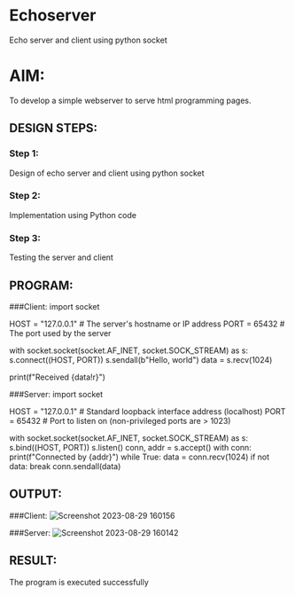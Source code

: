 # Echoserver
Echo server and client using python socket

# AIM:

To develop a simple webserver to serve html programming pages.

## DESIGN STEPS:

### Step 1:

Design of echo server and client using python socket

### Step 2:

Implementation using Python code

### Step 3:

Testing the server and client 

## PROGRAM:
###Client:
import socket


HOST = "127.0.0.1"  # The server's hostname or IP address
PORT = 65432  # The port used by the server


with socket.socket(socket.AF_INET, socket.SOCK_STREAM) as s:
    s.connect((HOST, PORT))
    s.sendall(b"Hello, world")
    data = s.recv(1024)


print(f"Received {data!r}")

###Server:
import socket


HOST = "127.0.0.1"  # Standard loopback interface address (localhost)
PORT = 65432  # Port to listen on (non-privileged ports are > 1023)


with socket.socket(socket.AF_INET, socket.SOCK_STREAM) as s:
    s.bind((HOST, PORT))
    s.listen()
    conn, addr = s.accept()
    with conn:
        print(f"Connected by {addr}")
        while True:
            data = conn.recv(1024)
            if not data:
                break
            conn.sendall(data)

## OUTPUT:
###Client:
![Screenshot 2023-08-29 160156](https://github.com/raghulS2004/EX-1-Echoserver/assets/122069938/fc820c0b-0e9e-4ef9-8ee2-4fe536a5b0f4)

###Server:
![Screenshot 2023-08-29 160142](https://github.com/raghulS2004/EX-1-Echoserver/assets/122069938/0788cb2e-5c46-4097-a42c-31cd8cc9b7cd)

## RESULT:
The program is executed successfully
